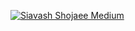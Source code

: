 [![Siavash Shojaee Medium](https://mediumblog-cards.vercel.app/getMediumBlogs?username=SiavashSkynet)](https://medium.com/@SiavashSkynet)
